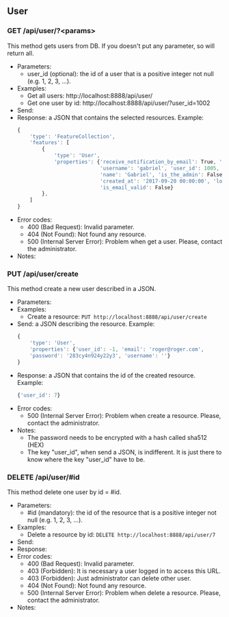 ## User


### GET /api/user/?\<params>

This method gets users from DB. If you doesn't put any parameter, so will return all.
- Parameters:
    - user_id (optional): the id of a user that is a positive integer not null (e.g. 1, 2, 3, ...).
- Examples:
    - Get all users: http://localhost:8888/api/user/
    - Get one user by id: http://localhost:8888/api/user/?user_id=1002
- Send:
- Response: a JSON that contains the selected resources. Example:
    ```javascript
    {
        'type': 'FeatureCollection',
        'features': [
            {
                'type': 'User',
                'properties': {'receive_notification_by_email': True, 'terms_agreed': False,
                               'username': 'gabriel', 'user_id': 1005, 'email': 'gabriel@admin.com',
                               'name': 'Gabriel', 'is_the_admin': False, 'can_add_layer': True,
                               'created_at': '2017-09-20 00:00:00', 'login_date': '2017-09-20T00:00:00',
                               'is_email_valid': False}
            },
        ]
    }
    ```
- Error codes:
    - 400 (Bad Request): Invalid parameter.
    - 404 (Not Found): Not found any resource.
    - 500 (Internal Server Error): Problem when get a user. Please, contact the administrator.
- Notes:


### PUT /api/user/create

This method create a new user described in a JSON.
- Parameters:
- Examples:
     - Create a resource: ```PUT http://localhost:8888/api/user/create```
- Send: a JSON describing the resource. Example:
    ```javascript
    {
        'type': 'User',
        'properties': {'user_id': -1, 'email': 'roger@roger.com',
        'password': '283cy4n924y22y3', 'username': ''}
    }
    ```
- Response: a JSON that contains the id of the created resource. Example:
    ```javascript
    {'user_id': 7}
    ```
- Error codes:
    - 500 (Internal Server Error): Problem when create a resource. Please, contact the administrator.
- Notes:
    - The password needs to be encrypted with a hash called sha512 (HEX)
    - The key "user_id", when send a JSON, is indifferent. It is just there to know where the key "user_id" have to be.


<!-- - PUT /api/user/update -->


### DELETE /api/user/#id

This method delete one user by id = #id.
- Parameters:
    - #id (mandatory): the id of the resource that is a positive integer not null (e.g. 1, 2, 3, ...).
- Examples:
     - Delete a resource by id: ```DELETE http://localhost:8888/api/user/7```
- Send:
- Response:
- Error codes:
    - 400 (Bad Request): Invalid parameter.
    - 403 (Forbidden): It is necessary a user logged in to access this URL.
    - 403 (Forbidden): Just administrator can delete other user.
    - 404 (Not Found): Not found any resource.
    - 500 (Internal Server Error): Problem when delete a resource. Please, contact the administrator.
- Notes:
